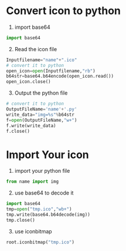 # Convert icon to python
1. import base64
```python:trans.py
import base64
```
2. Read the icon file
```python:trans.py
Inputfilename="name"+".ico"
# convert it to python
open_icon=open(Inputfilename,"rb")
b64str=base64.b64encode(open_icon.read())
open_icon.close()
```
3. Output the python file
```python:trans.py
# convert it to python
OutputFileName='name'+'.py'
write_data="img=%s"%b64str
f=open(OutputFileName,"w+")
f.write(write_data)
f.close()
```

# Import Your icon
1. import your python file
```python
from name import img
```
2. use base64 to decode it
```python
import base64
tmp=open("tmp.ico","wb+")
tmp.write(base64.b64decode(img))
tmp.close()
```
3. use iconbitmap
```python
root.iconbitmap("tmp.ico")
```